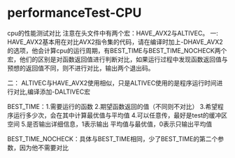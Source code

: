 # performanceTest-CPU
cpu的性能测试对比
注意在头文件中有两个宏：HAVE_AVX2与ALTIVEC。
一:   HAVE_AVX2基本用在对比AVX2指令集的代码，请在编译时加上-DHAVE_AVX2的选项，他会计算cpu的运行周期，有BEST_TIME与BEST_TIME_NOCHECK两个宏，他们的区别是对函数返回值进行判断对比，如果运行过程中发现函数返回值与预想的返回值不同，则不进行对比，输出两个退出码。

二：  ALTIVEC与HAVE_AVX2使用相似，只是ALTIVEC使用的是程序运行时间进行对比,编译添加-DALTIVEC宏

BEST_TIME：1.需要运行的函数    2.期望函数返回的值（不同则不对比）   3.希望程序运行多少次，会在其中计算最优值与平均值   4.可以任意传，最好是test的缓冲区空间   5.是否输出详细信息，1表示输出
平均值与最优值，0表示只输出平均值

BEST_TIME_NOCHECK：具体与BEST_TIME相同，少了BEST_TIME的第二个参数，因为他不需要对比
